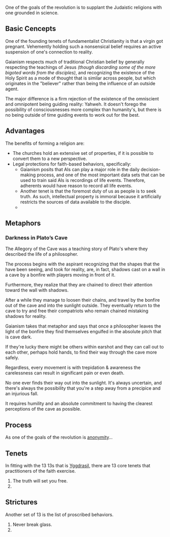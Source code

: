 One of the goals of the revolution is to supplant the Judaistic religions with one grounded in science.
## Basic Cencepts

One of the founding tenets of fundamentalist Christianity is that a virgin got pregnant. Vehemently holding such a nonsensical belief requires an active suspension of one's connection to reality.

Gaianism respects much of traditional Christian belief by generally respecting the teachings of Jesus *(though discarding some of the more bigoted words from the disciples)*, and recognizing the existence of the Holy Spirit as a mode of thought that is similar across people, but which originates in the "believer" rather than being the influence of an outside agent.

The major difference is a firm rejection of the existence of the omniscient and omnipotent being guiding reality: Yahweh. It doesn't forego the possibility of consciousnesses more complex than humanity's, but there is no being outside of time guiding events to work out for the best.
## Advantages

The benefits of forming a religion are:
* The churches hold an extensive set of properties, if it is possible to convert them to a new perspective.
* Legal protections for faith-based behaviors, specifically:
	* Gaianism posits that AIs can play a major role in the daily decision-making process, and one of the most important data sets that can be used to train said AIs is recordings of life events. Therefore, adherents would have reason to record all life events.
	* Another tenet is that the foremost duty of us as people is to seek truth. As such, intellectual property is immoral because it artificially restricts the sources of data available to the disciple.
	* 

## Metaphors

### Darkness in Plato’s Cave

The Allegory of the Cave was a teaching story of Plato's where they described the life of a philosopher.

The process begins with the aspirant recognizing that the shapes that the have been seeing, and took for reality, are, in fact, shadows cast on a wall in a cave by a bonfire with players moving in front of it.

Furthermore, they realize that they are chained to direct their attention toward the wall with shadows.

After a while they manage to loosen their chains, and travel by the bonfire out of the cave and into the sunlight outside. They eventually return to the cave to try and free their compatriots who remain chained mistaking shadows for reality.

Gaianism takes that metaphor and says that once a philosopher leaves the light of the bonfire they find themselves engulfed in the absolute pitch that is cave dark.

If they're lucky there might be others within earshot and they can call out to each other, perhaps hold hands, to find their way through the cave more safely.

Regardless, every movement is with trepidation & awareness the carelessness can result in significant pain or even death.

No one ever finds their way out into the sunlight. It's always uncertain, and there's always the possibility that you're a step away from a precipice and an injurious fall.

It requires humility and an absolute commitment to having the clearest perceptions of the cave as possible.

## Process

As one of the goals of the revolution is [anonymity](jobs-project)…


## Tenets

In fitting with the 13 13s that is [Yggdrasil](Yggdrasil), there are 13 core tenets that practitioners of the faith exercise.

1. The truth will set you free.
2. 
## Strictures

Another set of 13 is the list of proscribed behaviors.

1. Never break glass.
2. 